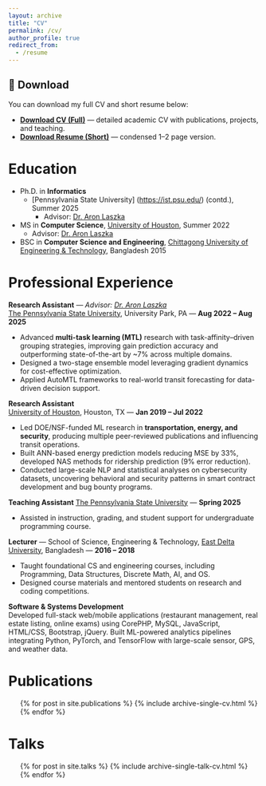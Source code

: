 ```yaml
---
layout: archive
title: "CV"
permalink: /cv/
author_profile: true
redirect_from:
  - /resume
---
```

## 📄 Download

You can download my full CV and short resume below:

- **[Download CV (Full)](files/AfiyaAyman_ShortResume.pdf)** — detailed academic CV with publications, projects, and teaching.
- **[Download Resume (Short)](files/AfiyaAyman_ShortResume.pdf)** — condensed 1–2 page version.


Education
======
* Ph.D. in **Informatics**
  * [Pennsylvania State University] (https://ist.psu.edu/) (contd.), Summer 2025
    * Advisor: [Dr. Aron Laszka](https://aronlaszka.com/)
* MS in **Computer Science**, [University of Houston](https://www.uh.edu/nsm/computer-science/), Summer 2022
    * Advisor: [Dr. Aron Laszka](https://aronlaszka.com/)
* BSC in **Computer Science and Engineering**, [Chittagong University of Engineering & Technology](https://www.cuet.ac.bd/), Bangladesh 2015

Professional Experience
======

**Research Assistant** — *Advisor: [Dr. Aron Laszka](https://aronlaszka.com/)*  
[The Pennsylvania State University](https://www.psu.edu/), University Park, PA — **Aug 2022 – Aug 2025**  
- Advanced **multi-task learning (MTL)** research with task-affinity–driven grouping strategies, improving gain prediction accuracy and outperforming state-of-the-art by ~7% across multiple domains. 
- Designed a two-stage ensemble model leveraging gradient dynamics for cost-effective optimization. 
- Applied AutoMTL frameworks to real-world transit forecasting for data-driven decision support.

**Research Assistant**  
[University of Houston](https://www.uh.edu/), Houston, TX — **Jan 2019 – Jul 2022**  
- Led DOE/NSF-funded ML research in **transportation, energy, and security**, producing multiple peer-reviewed publications and influencing transit operations. 
- Built ANN-based energy prediction models reducing MSE by 33%, developed NAS methods for ridership prediction (9% error reduction). 
- Conducted large-scale NLP and statistical analyses on cybersecurity datasets, uncovering behavioral and security patterns in smart contract development and bug bounty programs.

**Teaching Assistant** 
[The Pennsylvania State University](https://www.psu.edu/) — **Spring 2025**  
- Assisted in instruction, grading, and student support for undergraduate programming course.

**Lecturer** — School of Science, Engineering & Technology,
[East Delta University](https://www.eastdelta.edu.bd/), Bangladesh — **2016 – 2018**  
- Taught foundational CS and engineering courses, including Programming, Data Structures, Discrete Math, AI, and OS. 
- Designed course materials and mentored students on research and coding competitions.


**Software & Systems Development**  
Developed full-stack web/mobile applications (restaurant management, real estate listing, online exams) using CorePHP, MySQL, JavaScript, HTML/CSS, Bootstrap, jQuery. Built ML-powered analytics pipelines integrating Python, PyTorch, and TensorFlow with large-scale sensor, GPS, and weather data.


[//]: # (* 2019/01 - Present - **Graduate Research Assistant**)

[//]: # (  * [University of Houston]&#40;https://www.uh.edu/&#41;, [Pennsylvania State University]&#40;https://www.psu.edu/&#41;)

[//]: # (  * Supervisor: [Dr. Aron Laszka]&#40;https://aronlaszka.com/&#41;)

[//]: # (  * **Research Interests:** Automated Machine Learning, AI for Social Good, Data Science)

[//]: # (  * Leveraged the power of Artificial Intelligence &#40;AI&#41; to solve various research problems focused on social good )

[//]: # (    * Developed data-driven models to optimize the operational efficiency of public transportation systems)

[//]: # (      * Reducing the carbon footprints through energy consumption prediction)

[//]: # (      * Accurately predicting passenger occupancy for better resource allocation and increased passenger comfort)

[//]: # (  * Contributed to the development of more efficient and effective machine learning algorithms by utilizing Automated Machine Learning &#40;AutoML&#41;)

[//]: # (  * Collected and analyzed data from various sources to conduct different studies &#40;EDA, Topic Modelling, Statistical Analysis&#41;)

[//]: # (  * Published research works in peer reviewed conferences and journals)

[//]: # (* 2016/09 - 2018/12 - **Lecturer**)

[//]: # (  * [East Delta University]&#40;https://www.eastdelta.edu.bd/&#41;, Bangladesh)

[//]: # (    * Taught undergraduate courses in Computer Science and Engineering)

[//]: # (    * Designed and delivered different undergrad courses, instructed fundamental programming hands-on courses)

[//]: # (    * Mentored students for their research projects and thesis)

[//]: # (* )
Publications
======
  <ul>{% for post in site.publications %}
    {% include archive-single-cv.html %}
  {% endfor %}</ul>
  
Talks
======
  <ul>{% for post in site.talks %}
    {% include archive-single-talk-cv.html %}
  {% endfor %}</ul>
  
